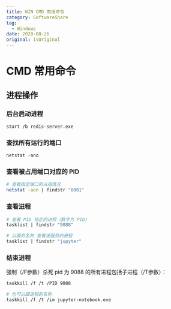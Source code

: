 ```yaml
---
title: WIN CMD 常用命令
category: SoftwareShare
tag:
  - Windows
date: 2020-08-26
original: isOriginal
---
```


# CMD 常用命令



## 进程操作

### 后台启动进程

```
start /b redis-server.exe
```

### 查找所有运行的端口

```
netstat -ano
```

### 查看被占用端口对应的 PID

```bash
# 查看指定端口的占用情况
netstat -aon | findstr "8081"
```

### 查看进程

```bash
# 查看 PID 指定的进程（数字为 PID）
tasklist | findstr "9088"

# 以服务名称 查看该服务的进程
tasklist | findstr "jupyter"
```

### 结束进程

强制（/F参数）杀死 pid 为 9088 的所有进程包括子进程（/T参数）：

```bash
taskkill /f /t /PID 9088 

# 也可以跟进程的名称
taskkill /f /t /im jupyter-notebook.exe 
```